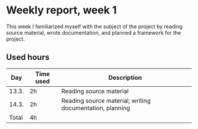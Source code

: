 # Weekly report, week 1

This week I familiarized myself with the subject of the project by reading source material, wrote documentation, and planned a framework for the project.

## Used hours

| Day | Time used | Description |
| ----- | ------------- | ------ |
| 13.3.  | 2h            | Reading source material |
| 14.3.  | 2h            | Reading source material, writing documentation, planning |
| Total | 4h         |        |